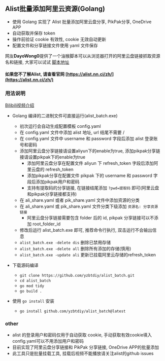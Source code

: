 ## Alist批量添加阿里云资源(Golang)

* 使用 Golang 实现了 Alist 批量添加阿里云盘分享, PikPak分享, OneDrive APP
* 自动获取并保存 token
* 操作前验证 cookie 有效性, cookie 无效自动更新
* 配置文件和分享链接文件使用 yaml 文件保存

网友**DayoWong0**提供了一个油猴脚本可以从浏览器打开的阿里云盘链接抓取资源名和链接, 大家可以试试 [脚本地址](https://greasyfork.org/zh-CN/scripts/457223-%E5%A4%8D%E5%88%B6%E4%B8%BA%E6%B7%BB%E5%8A%A0%E5%88%B0alist%E9%98%BF%E9%87%8C%E4%BA%91%E7%9B%98%E5%88%86%E4%BA%AB%E9%93%BE%E6%8E%A5%E7%9A%84%E6%A0%BC%E5%BC%8F)

#### 如果您不了解Alist, 请查看官网 [https://alist.nn.ci/zh/](https://alist.nn.ci/zh/)

### 用法说明

[Bilibili视频介绍](https://www.bilibili.com/video/BV1uP411K747)

* Golang 编译的二进制文件可直接运行(alist_batch.exe)
  * 初次运行会自动生成配置模板 config.yaml
  * 在 config.yaml 文件中添加 alist 地址, url 结尾不需要 /
  * 在 config.yaml 文件中 username 和 password 字段后添加 alist 登录账号和密码
  * 添加阿里云盘分享链接请设置aliyun下的enable为true, 添加pikpak分享链接请设置pikpak下的enable为true
    * 添加阿里云盘分享在配置文件 aliyun 下 refresh_token 字段后添加阿里云盘的 refresh_token
    * 添加pikpak分享在配置文件 pikpak 下的 username 和 password 字段后添加pikpak用户和密码
    * 支持有提取码的分享链接, 在链接结尾添加 `?pwd=提取码` 即可(阿里云盘和pikpak分享链接都支持)
  * 在 ali_share.yaml 或者 pik_share.yaml 文件中添加资源的分类
  * 在 ali_share.yaml 或 pik_share.yaml 文件分类下级添加 `资源名: 分享资源链接`
    * 阿里云盘分享链接需要包含 folder 后的 id, pikpak 分享链接可以不添加 root_folder_id
  * 修改后运行 alist_batch.exe 即可, 推荐命令行执行, 双击运行不会输出信息
  * `alist_batch.exe -delete dis` 删除已禁用存储
  * `alist_batch.exe -delete all` 删除所有添加的存储(慎用)
  * `alist_batch.exe -update ali` 更新已挂载阿里云存储的refresh_token

* 下载源码编译
  * `git clone https://github.com/yzbtdiy/alist_batch.git`
  * `cd alist_batch`
  * `go mod tidy`
  * `go build .`

* 使用 `go install` 安装
  * `go install github.com/yzbtdiy/alist_batch@latest`

### other

* alist 的登录用户和密码仅用于自动获取 cookie, 手动获取有效cookie填入config.yaml可以不用添加用户和密码
* 目前实现了阿里云盘分享链接和 PikPak 分享链接, OneDrive APP的批量添加
* 此工具只是批量挂载工具, 挂载后视频不能播放请关注alist的github issues

